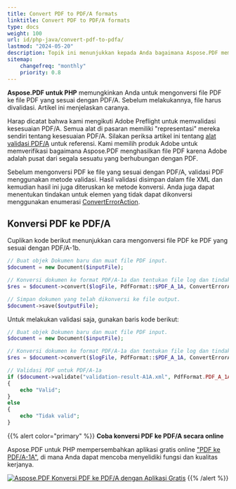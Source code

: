 ```yaml
---
title: Convert PDF to PDF/A formats 
linktitle: Convert PDF to PDF/A formats
type: docs
weight: 100
url: id/php-java/convert-pdf-to-pdfa/
lastmod: "2024-05-20"
description: Topik ini menunjukkan kepada Anda bagaimana Aspose.PDF memungkinkan untuk mengonversi file PDF ke file PDF yang sesuai dengan PDF/A. 
sitemap:
    changefreq: "monthly"
    priority: 0.8
---
```


**Aspose.PDF untuk PHP** memungkinkan Anda untuk mengonversi file PDF ke file PDF yang sesuai dengan PDF/A. Sebelum melakukannya, file harus divalidasi. Artikel ini menjelaskan caranya.

Harap dicatat bahwa kami mengikuti Adobe Preflight untuk memvalidasi kesesuaian PDF/A. Semua alat di pasaran memiliki "representasi" mereka sendiri tentang kesesuaian PDF/A. Silakan periksa artikel ini tentang [alat validasi PDF/A](http://wiki.opf-labs.org/display/SPR/PDFA+Validation+tools+give+different+results) untuk referensi. Kami memilih produk Adobe untuk memverifikasi bagaimana Aspose.PDF menghasilkan file PDF karena Adobe adalah pusat dari segala sesuatu yang berhubungan dengan PDF.

Sebelum mengonversi PDF ke file yang sesuai dengan PDF/A, validasi PDF menggunakan metode validasi.
 Hasil validasi disimpan dalam file XML dan kemudian hasil ini juga diteruskan ke metode konversi. Anda juga dapat menentukan tindakan untuk elemen yang tidak dapat dikonversi menggunakan enumerasi [ConvertErrorAction](https://reference.aspose.com/pdf/java/com.aspose.pdf/converterroraction).

## Konversi PDF ke PDF/A

Cuplikan kode berikut menunjukkan cara mengonversi file PDF ke PDF yang sesuai dengan PDF/A-1b.

```php
// Buat objek Dokumen baru dan muat file PDF input.
$document = new Document($inputFile);

// Konversi dokumen ke format PDF/A-1a dan tentukan file log dan tindakan kesalahan.
$res = $document->convert($logFile, PdfFormat::$PDF_A_1A, ConvertErrorAction::$Delete);

// Simpan dokumen yang telah dikonversi ke file output.
$document->save($outputFile);
```

Untuk melakukan validasi saja, gunakan baris kode berikut:

```php
// Buat objek Dokumen baru dan muat file PDF input.
$document = new Document($inputFile);

// Konversi dokumen ke format PDF/A-1a dan tentukan file log dan tindakan kesalahan.
$res = $document->convert($logFile, PdfFormat::$PDF_A_1A, ConvertErrorAction::$Delete);

// Validasi PDF untuk PDF/A-1a
if ($document->validate("validation-result-A1A.xml", PdfFormat.PDF_A_1A))
{
    echo "Valid";
}
else
{
    echo "Tidak valid";
}
```

{{% alert color="primary" %}}
**Coba konversi PDF ke PDF/A secara online**

Aspose.PDF untuk PHP mempersembahkan aplikasi gratis online ["PDF ke PDF/A-1A"](https://products.aspose.app/pdf/conversion/pdf-to-pdfa1a), di mana Anda dapat mencoba menyelidiki fungsi dan kualitas kerjanya.

[![Aspose.PDF Konversi PDF ke PDF/A dengan Aplikasi Gratis](pdf_to_pdfa.png)](https://products.aspose.app/pdf/conversion/pdf-to-pdfa1a)
{{% /alert %}}